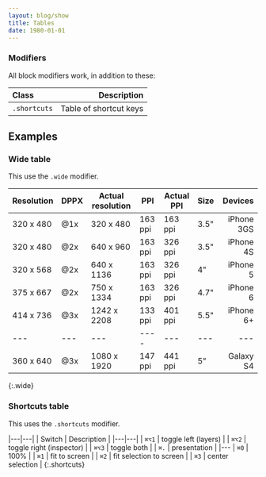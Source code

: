 ```yaml
---
layout: blog/show
title: Tables
date: 1980-01-01
---
```


### Modifiers
All block modifiers work, in addition to these:

| Class | Description |
|:-----|-----:|
| `.shortcuts` | Table of shortcut keys |

## Examples

### Wide table
This use the `.wide` modifier.

| Resolution | DPPX | Actual resolution | PPI     | Actual PPI | Size | Devices    |
| ---        | ---  | ---               | ---     | ---        | ---  |-----------:|
| 320 x 480  | @1x  | 320 x 480         | 163 ppi | 163 ppi    | 3.5" | iPhone 3GS |
| 320 x 480  | @2x  | 640 x 960         | 163 ppi | 326 ppi    | 3.5" | iPhone 4S  |
| 320 x 568  | @2x  | 640 x 1136        | 163 ppi | 326 ppi    | 4"   | iPhone 5   |
| 375 x 667  | @2x  | 750 x 1334        | 163 ppi | 326 ppi    | 4.7" | iPhone 6   |
| 414 x 736  | @3x  | 1242 x 2208       | 133 ppi | 401 ppi    | 5.5" | iPhone 6+  |
| ---        | ---  | ---               | ----    | ---        | ---  | ---        |
| 360 x 640  | @3x  | 1080 x 1920       | 147 ppi | 441 ppi    | 5"   | Galaxy S4 |
{:.wide}

### Shortcuts table
This uses the `.shortcuts` modifier.

|---|---|
| Switch | Description |
|---|---|
| `⌘⌥1` | toggle left (layers) |
| `⌘⌥2` | toggle right (inspector) |
| `⌘⌥3` | toggle both |
| `⌘.`  | presentation |
|---
| `⌘0` | 100% |
| `⌘1` | fit to screen |
| `⌘2` | fit selection to screen |
| `⌘3` | center selection |
{:.shortcuts}

